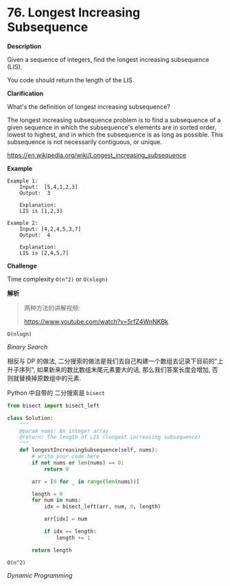 # 76. Longest Increasing Subsequence

**Description**

Given a sequence of integers, find the longest increasing subsequence (LIS).

You code should return the length of the LIS.

**Clarification**

What's the definition of longest increasing subsequence?

The longest increasing subsequence problem is to find a subsequence of a given sequence in which the subsequence's elements are in sorted order, lowest to highest, and in which the subsequence is as long as possible. This subsequence is not necessarily contiguous, or unique.

https://en.wikipedia.org/wiki/Longest_increasing_subsequence

**Example**

```
Example 1:
	Input:  [5,4,1,2,3]
	Output:  3
	
	Explanation:
	LIS is [1,2,3]
```

```
Example 2:
	Input: [4,2,4,5,3,7]
	Output:  4
	
	Explanation: 
	LIS is [2,4,5,7]
```

**Challenge**

Time complexity `O(n^2)` or `O(nlogn)`


**解析**

> 两种方法的讲解视频:
> 
> https://www.youtube.com/watch?v=5rfZ4WnNKBk


`O(nlogn)`

*Binary Search*

相反与 DP 的做法, 二分搜索的做法是我们去自己构建一个数组去记录下目前的"上升子序列", 如果新来的数比数组末尾元素要大的话, 那么我们答案长度会增加, 否则就替换掉原数组中的元素.

Python 中自带的 二分搜索是 `bisect`

```python
from bisect import bisect_left

class Solution:
    """
    @param nums: An integer array
    @return: The length of LIS (longest increasing subsequence)
    """
    def longestIncreasingSubsequence(self, nums):
        # write your code here
        if not nums or len(nums) == 0:
            return 0

        arr = [0 for _ in range(len(nums))]

        length = 0
        for num in nums:
            idx = bisect_left(arr, num, 0, length)

            arr[idx] = num

            if idx == length:
                length += 1

        return length
```

`O(n^2)`

*Dynamic Programming*

```python

```

